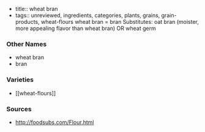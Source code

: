 - title:: wheat bran
- tags:: unreviewed, ingredients, categories, plants, grains, grain-products, wheat-flours
wheat bran = bran Substitutes: oat bran (moister, more appealing flavor than wheat bran) OR wheat germ

### Other Names

* wheat bran
* bran

### Varieties

* [[wheat-flours]]

### Sources
* http://foodsubs.com/Flour.html
